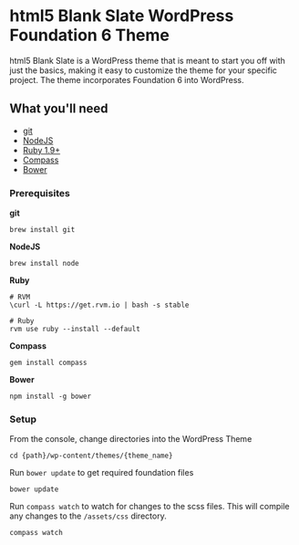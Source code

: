 # html5 Blank Slate WordPress Foundation 6 Theme

html5 Blank Slate is a WordPress theme that is meant to start you off with just the basics, making it easy to customize the theme for your specific project. The theme incorporates Foundation 6 into WordPress.

## What you'll need
- [git](http://git-scm.com/)
- [NodeJS](http://nodejs.org/)
- [Ruby 1.9+](https://www.ruby-lang.org/)
- [Compass](http://compass-style.org/)
- [Bower](http://bower.io/)

### Prerequisites

**git**
```
brew install git
```

**NodeJS**
```
brew install node
```

**Ruby**
```
# RVM
\curl -L https://get.rvm.io | bash -s stable

# Ruby
rvm use ruby --install --default
```

**Compass**
```
gem install compass
```

**Bower**
```
npm install -g bower
```

### Setup

From the console, change directories into the WordPress Theme
```
cd {path}/wp-content/themes/{theme_name}
```

Run `bower update` to get required foundation files
```
bower update
```

Run `compass watch` to watch for changes to the scss files. This will compile any changes to the `/assets/css` directory.
```
compass watch
```
